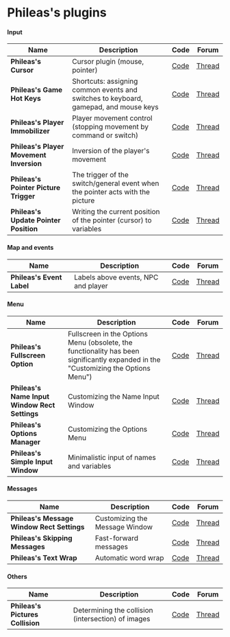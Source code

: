 # Phileas's plugins

#### Input
| Name | Description | Code | Forum |
| --- | --- | --- | --- |
| **Phileas's Cursor** | Cursor plugin (mouse, pointer) | [Code](https://github.com/Oleg-Olegovich/phileas-public-plugins/blob/master/plugins/Phileas_Cursor.js) | [Thread](https://rpgmakerunion.ru/thread/mz-phileass-cursor.377) |
| **Phileas's Game Hot Keys** | Shortcuts: assigning common events and switches to keyboard, gamepad, and mouse keys | [Code](https://github.com/Oleg-Olegovich/phileas-public-plugins/blob/master/plugins/Phileas_GameHotKeys.js) | [Thread](https://rpgmakerunion.ru/thread/mz-phileass-game-hot-keys.327) |
| **Phileas's Player Immobilizer** | Player movement control (stopping movement by command or switch)  | [Code](https://github.com/Oleg-Olegovich/phileas-public-plugins/blob/master/plugins/Phileas_PlayerImmobilizer.js) | [Thread](https://rpgmakerunion.ru/thread/mz-phileass-player-immobilizer.301) |
| **Phileas's Player Movement Inversion** | Inversion of the player's movement | [Code](https://github.com/Oleg-Olegovich/phileas-public-plugins/blob/master/plugins/Phileas_PlayerMovementInversion.js) | [Thread](https://rpgmakerunion.ru/thread/mz-phileass-player-movement-inversion.356) |
| **Phileas's Pointer Picture Trigger** | The trigger of the switch/general event when the pointer acts with the picture  | [Code](https://github.com/Oleg-Olegovich/phileas-public-plugins/blob/master/plugins/Phileas_PointerPictureTrigger.js) | [Thread](https://rpgmakerunion.ru/thread/mz-phileass-pointer-picture-trigger.508) |
| **Phileas's Update Pointer Position** | Writing the current position of the pointer (cursor) to variables | [Code](https://github.com/Oleg-Olegovich/phileas-public-plugins/blob/master/plugins/Phileas_UpdatePointerPosition.js) | [Thread](https://rpgmakerunion.ru/thread/mz-phileass-update-pointer-position.343) |

#### Map and events
| Name | Description | Code | Forum |
| --- | --- | --- | --- |
| **Phileas's Event Label** | Labels above events, NPC and player  | [Code](https://github.com/Oleg-Olegovich/phileas-public-plugins/blob/master/plugins/Phileas_EventLabel.js) | [Thread](https://rpgmakerunion.ru/thread/mz-phileass-event-label.315) |

#### Menu
| Name | Description | Code | Forum |
| --- | --- | --- | --- |
| **Phileas's Fullscreen Option** | Fullscreen in the Options Menu (obsolete, the functionality has been significantly expanded in the "Customizing the Options Menu")  | [Code](https://github.com/Oleg-Olegovich/phileas-public-plugins/blob/master/plugins/Phileas_FullscreenOption.js) | [Thread](https://rpgmakerunion.ru/thread/mz-phileass-fullscreen-option.296) |
| **Phileas's Name Input Window Rect Settings** | Customizing the Name Input Window  | [Code](https://github.com/Oleg-Olegovich/phileas-public-plugins/blob/master/plugins/Phileas_NameInputWindowRectSettings.js) | [Thread](https://rpgmakerunion.ru/thread/mz-phileass-name-input-window-rect-settings.351) |
| **Phileas's Options Manager** | Customizing the Options Menu  | [Code](https://github.com/Oleg-Olegovich/phileas-public-plugins/blob/master/plugins/Phileas_OptionsManager.js) | [Thread](https://rpgmakerunion.ru/thread/mz-phileass-options-manager.333) |
| **Phileas's Simple Input Window** | Minimalistic input of names and variables  | [Code](https://github.com/Oleg-Olegovich/phileas-public-plugins/blob/master/plugins/Phileas_SimpleInputWindow.js) | [Thread](https://rpgmakerunion.ru/thread/mz-phileass-simple-input-window.604) |

#### Messages
| Name | Description | Code | Forum |
| --- | --- | --- | --- |
| **Phileas's Message Window Rect Settings** | Customizing the Message Window  | [Code](https://github.com/Oleg-Olegovich/phileas-public-plugins/blob/master/plugins/Phileas_MessageWindowRectSettings.js) | [Thread](https://rpgmakerunion.ru/thread/mz-phileass-message-window-rect-settings.295) |
| **Phileas's Skipping Messages** | Fast-forward messages | [Code](https://github.com/Oleg-Olegovich/phileas-public-plugins/blob/master/plugins/Phileas_SkippingMessages.js) | [Thread](https://rpgmakerunion.ru/thread/mz-phileass-skipping-messages.294) |
| **Phileas's Text Wrap** | Automatic word wrap  | [Code](https://github.com/Oleg-Olegovich/phileas-public-plugins/blob/master/plugins/Phileas_TextWrap.js) | [Thread](https://rpgmakerunion.ru/thread/mz-phileass-text-wrap.311) |

#### Others
| Name | Description | Code | Forum |
| --- | --- | --- | --- |
| **Phileas's Pictures Collision** | Determining the collision (intersection) of images  | [Code](https://github.com/Oleg-Olegovich/phileas-public-plugins/blob/master/plugins/Phileas_PicturesCollision.js) | [Thread](https://rpgmakerunion.ru/thread/mz-phileass-pictures-collision.683) |
